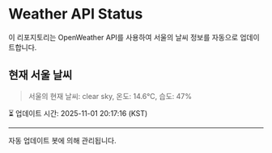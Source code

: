 
# Weather API Status

이 리포지토리는 OpenWeather API를 사용하여 서울의 날씨 정보를 자동으로 업데이트합니다.

## 현재 서울 날씨
> 서울의 현재 날씨: clear sky, 온도: 14.6°C, 습도: 47%

⏳ 업데이트 시간: 2025-11-01 20:17:16 (KST)

---
자동 업데이트 봇에 의해 관리됩니다.
